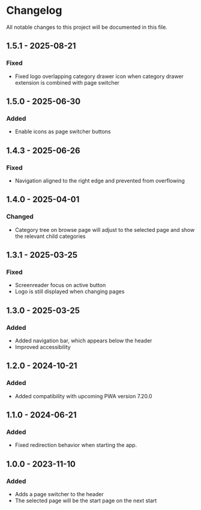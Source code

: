# Changelog

All notable changes to this project will be documented in this file.

## 1.5.1 - 2025-08-21
### Fixed
- Fixed logo overlapping category drawer icon when category drawer extension is combined with page switcher

## 1.5.0 - 2025-06-30
### Added
- Enable icons as page switcher buttons

## 1.4.3 - 2025-06-26
### Fixed
- Navigation aligned to the right edge and prevented from overflowing

## 1.4.0 - 2025-04-01
### Changed
- Category tree on browse page will adjust to the selected page and show the relevant child categories

## 1.3.1 - 2025-03-25
### Fixed
- Screenreader focus on active button
- Logo is still displayed when changing pages

## 1.3.0 - 2025-03-25
### Added
- Added navigation bar, which appears below the header
- Improved accessibility

## 1.2.0 - 2024-10-21
### Added
- Added compatibility with upcoming PWA version 7.20.0

## 1.1.0 - 2024-06-21
### Added
- Fixed redirection behavior when starting the app.

## 1.0.0 - 2023-11-10
### Added
- Adds a page switcher to the header
- The selected page will be the start page on the next start

